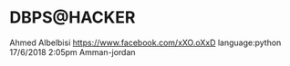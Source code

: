 # DBPS@HACKER
Ahmed Albelbisi
https://www.facebook.com/xXO.oXxD
language:python
17/6/2018
2:05pm
Amman-jordan
